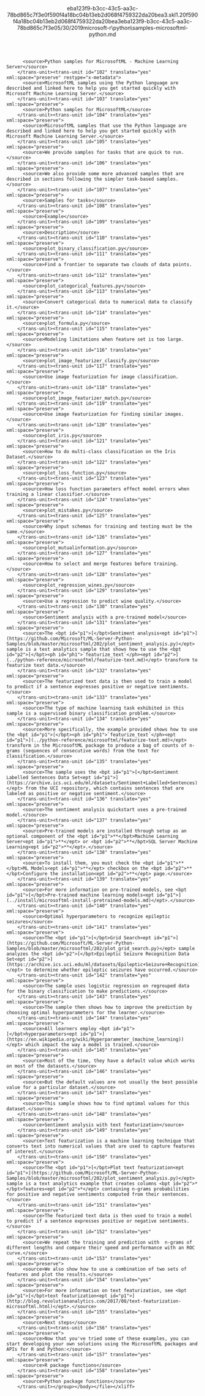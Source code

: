 <?xml version="1.0"?><xliff version="1.2" xmlns="urn:oasis:names:tc:xliff:document:1.2" xmlns:xsi="http://www.w3.org/2001/XMLSchema-instance" xsi:schemaLocation="urn:oasis:names:tc:xliff:document:1.2 xliff-core-1.2-transitional.xsd"><file datatype="xml" original="samples-microsoftml-python.md" source-language="en-US" target-language="en-US"><header><tool tool-id="mdxliff" tool-name="mdxliff" tool-version="1.0-8ab897d" tool-company="Microsoft" /><xliffext:skl_file_name xmlns:xliffext="urn:microsoft:content:schema:xliffextensions">eba123f9-b3cc-43c5-aa3c-78bd865c7f3e0f590f4a18bc04b13eb2d068f4759322da20bea3.skl</xliffext:skl_file_name><xliffext:version xmlns:xliffext="urn:microsoft:content:schema:xliffextensions">1.2</xliffext:version><xliffext:ms.openlocfilehash xmlns:xliffext="urn:microsoft:content:schema:xliffextensions">0f590f4a18bc04b13eb2d068f4759322da20bea3</xliffext:ms.openlocfilehash><xliffext:ms.sourcegitcommit xmlns:xliffext="urn:microsoft:content:schema:xliffextensions">eba123f9-b3cc-43c5-aa3c-78bd865c7f3e</xliffext:ms.sourcegitcommit><xliffext:ms.lasthandoff xmlns:xliffext="urn:microsoft:content:schema:xliffextensions">05/30/2019</xliffext:ms.lasthandoff><xliffext:ms.openlocfilepath xmlns:xliffext="urn:microsoft:content:schema:xliffextensions">microsoft-r\python\samples-microsoftml-python.md</xliffext:ms.openlocfilepath></header><body><group id="content" extype="content"><trans-unit id="101" translate="yes" xml:space="preserve" restype="x-metadata">
          <source>Python samples for MicrosoftML - Machine Learning Server</source>
        </trans-unit><trans-unit id="102" translate="yes" xml:space="preserve" restype="x-metadata">
          <source>MicrosoftML samples using the Python language are described and linked here to help you get started quickly with Microsoft Machine Learning Server.</source>
        </trans-unit><trans-unit id="103" translate="yes" xml:space="preserve">
          <source>Python samples for MicrosoftML</source>
        </trans-unit><trans-unit id="104" translate="yes" xml:space="preserve">
          <source>MicrosoftML samples that use the Python language are described and linked here to help you get started quickly with Microsoft Machine Learning Server.</source>
        </trans-unit><trans-unit id="105" translate="yes" xml:space="preserve">
          <source>We provide samples for tasks that are quick to run.</source>
        </trans-unit><trans-unit id="106" translate="yes" xml:space="preserve">
          <source>We also provide some more advanced samples that are described in sections following the simpler task-based samples.</source>
        </trans-unit><trans-unit id="107" translate="yes" xml:space="preserve">
          <source>Samples for tasks</source>
        </trans-unit><trans-unit id="108" translate="yes" xml:space="preserve">
          <source>Example</source>
        </trans-unit><trans-unit id="109" translate="yes" xml:space="preserve">
          <source>Description</source>
        </trans-unit><trans-unit id="110" translate="yes" xml:space="preserve">
          <source>plot_binary_classification.py</source>
        </trans-unit><trans-unit id="111" translate="yes" xml:space="preserve">
          <source>Find a frontier to separate two clouds of data points.</source>
        </trans-unit><trans-unit id="112" translate="yes" xml:space="preserve">
          <source>plot_categorical_features.py</source>
        </trans-unit><trans-unit id="113" translate="yes" xml:space="preserve">
          <source>Convert categorical data to numerical data to classify it.</source>
        </trans-unit><trans-unit id="114" translate="yes" xml:space="preserve">
          <source>plot_formula.py</source>
        </trans-unit><trans-unit id="115" translate="yes" xml:space="preserve">
          <source>Modeling limitations when feature set is too large.</source>
        </trans-unit><trans-unit id="116" translate="yes" xml:space="preserve">
          <source>plot_image_featurizer_classify.py</source>
        </trans-unit><trans-unit id="117" translate="yes" xml:space="preserve">
          <source>Use image featurization for image classification.</source>
        </trans-unit><trans-unit id="118" translate="yes" xml:space="preserve">
          <source>plot_image_featurizer_match.py</source>
        </trans-unit><trans-unit id="119" translate="yes" xml:space="preserve">
          <source>Use image featurization for finding similar images.</source>
        </trans-unit><trans-unit id="120" translate="yes" xml:space="preserve">
          <source>plot_iris.py</source>
        </trans-unit><trans-unit id="121" translate="yes" xml:space="preserve">
          <source>How to do multi-class classification on the Iris Dataset.</source>
        </trans-unit><trans-unit id="122" translate="yes" xml:space="preserve">
          <source>plot_loss_function.py</source>
        </trans-unit><trans-unit id="123" translate="yes" xml:space="preserve">
          <source>How loss function parameters effect model errors when training a linear classifier.</source>
        </trans-unit><trans-unit id="124" translate="yes" xml:space="preserve">
          <source>plot_mistakes.py</source>
        </trans-unit><trans-unit id="125" translate="yes" xml:space="preserve">
          <source>Why input schemas for training and testing must be the same.</source>
        </trans-unit><trans-unit id="126" translate="yes" xml:space="preserve">
          <source>plot_mutualinformation.py</source>
        </trans-unit><trans-unit id="127" translate="yes" xml:space="preserve">
          <source>How to select and merge features before training.</source>
        </trans-unit><trans-unit id="128" translate="yes" xml:space="preserve">
          <source>plot_regression_wines.py</source>
        </trans-unit><trans-unit id="129" translate="yes" xml:space="preserve">
          <source>Use a regression to predict wine quality.</source>
        </trans-unit><trans-unit id="130" translate="yes" xml:space="preserve">
          <source>Sentiment analysis with a pre-trained model</source>
        </trans-unit><trans-unit id="131" translate="yes" xml:space="preserve">
          <source>The <bpt id="p1">[</bpt>Sentiment analysis<ept id="p1">](https://github.com/Microsoft/ML-Server-Python-Samples/blob/master/microsoftml/202/plot_sentiment_analysis.py)</ept> sample is a text analytics sample that shows how to use the <bpt id="p2">[</bpt><ph id="ph1">`featurize_text`</ph><ept id="p2">](../python-reference/microsoftml/featurize-text.md)</ept> transform to featurize text data.</source>
        </trans-unit><trans-unit id="132" translate="yes" xml:space="preserve">
          <source>The featurized text data is then used to train a model to predict if a sentence expresses positive or negative sentiments.</source>
        </trans-unit><trans-unit id="133" translate="yes" xml:space="preserve">
          <source>The type of machine learning task exhibited in this sample is a supervised binary classification problem.</source>
        </trans-unit><trans-unit id="134" translate="yes" xml:space="preserve">
          <source>More specifically, the example provided shows how to use the <bpt id="p1">[</bpt><ph id="ph1">`featurize_text`</ph><ept id="p1">](../python-reference/microsoftml/featurize-text.md)</ept> transform in the MicrosoftML package to produce a bag of counts of n-grams (sequences of consecutive words) from the text for classification.</source>
        </trans-unit><trans-unit id="135" translate="yes" xml:space="preserve">
          <source>The sample uses the <bpt id="p1">[</bpt>Sentiment Labelled Sentences Data Set<ept id="p1">](https://archive.ics.uci.edu/ml/datasets/Sentiment+Labelled+Sentences)</ept> from the UCI repository, which contains sentences that are labeled as positive or negative sentiment.</source>
        </trans-unit><trans-unit id="136" translate="yes" xml:space="preserve">
          <source>The sentiment analysis quickstart uses a pre-trained model.</source>
        </trans-unit><trans-unit id="137" translate="yes" xml:space="preserve">
          <source>Pre-trained models are installed through setup as an optional component of the <bpt id="p1">**</bpt>Machine Learning Server<ept id="p1">**</ept> or <bpt id="p2">**</bpt>SQL Server Machine Learning<ept id="p2">**</ept>.</source>
        </trans-unit><trans-unit id="138" translate="yes" xml:space="preserve">
          <source>To install them, you must check the <bpt id="p1">**</bpt>ML Models<ept id="p1">**</ept> checkbox on the <bpt id="p2">**</bpt>Configure the installation<ept id="p2">**</ept> page.</source>
        </trans-unit><trans-unit id="139" translate="yes" xml:space="preserve">
          <source>For more information on pre-trained models, see <bpt id="p1">[</bpt>Pre-trained machine learning models<ept id="p1">](../install/microsoftml-install-pretrained-models.md)</ept>.</source>
        </trans-unit><trans-unit id="140" translate="yes" xml:space="preserve">
          <source>Optimal hyperparameters to recognize epileptic seizures</source>
        </trans-unit><trans-unit id="141" translate="yes" xml:space="preserve">
          <source>The <bpt id="p1">[</bpt>Grid Search<ept id="p1">](https://github.com/Microsoft/ML-Server-Python-Samples/blob/master/microsoftml/202/plot_grid_search.py)</ept> sample analyzes the <bpt id="p2">[</bpt>Epileptic Seizure Recognition Data Set<ept id="p2">](https://archive.ics.uci.edu/ml/datasets/Epileptic+Seizure+Recognition)</ept> to determine whether epileptic seizures have occurred.</source>
        </trans-unit><trans-unit id="142" translate="yes" xml:space="preserve">
          <source>The sample uses logistic regression on regrouped data for the binary classification to make predictions.</source>
        </trans-unit><trans-unit id="143" translate="yes" xml:space="preserve">
          <source>The sample then shows how to improve the prediction by choosing optimal hyperparameters for the learner.</source>
        </trans-unit><trans-unit id="144" translate="yes" xml:space="preserve">
          <source>All learners employ <bpt id="p1">[</bpt>hyperparameters<ept id="p1">](https://en.wikipedia.org/wiki/Hyperparameter_(machine_learning))</ept> which impact the way a model is trained.</source>
        </trans-unit><trans-unit id="145" translate="yes" xml:space="preserve">
          <source>Most of the time, they have a default value which works on most of the datasets.</source>
        </trans-unit><trans-unit id="146" translate="yes" xml:space="preserve">
          <source>But the default values are not usually the best possible value for a particular dataset.</source>
        </trans-unit><trans-unit id="147" translate="yes" xml:space="preserve">
          <source>This sample shows how to find optimal values for this dataset.</source>
        </trans-unit><trans-unit id="148" translate="yes" xml:space="preserve">
          <source>Sentiment analysis with text featurization</source>
        </trans-unit><trans-unit id="149" translate="yes" xml:space="preserve">
          <source>Text featurization is a machine learning technique that converts text into numerical values that are used to capture features of interest.</source>
        </trans-unit><trans-unit id="150" translate="yes" xml:space="preserve">
          <source>The <bpt id="p1">[</bpt>Plot text featurization<ept id="p1">](https://github.com/Microsoft/ML-Server-Python-Samples/blob/master/microsoftml/202/plot_sentiment_analysis.py)</ept> sample is a text analytics example that creates columns <bpt id="p2">*</bpt>features<ept id="p2">*</ept> containing n-grams probabilities for positive and negative sentiments computed from their sentences.</source>
        </trans-unit><trans-unit id="151" translate="yes" xml:space="preserve">
          <source>The featurized text data is then used to train a model to predict if a sentence expresses positive or negative sentiments.</source>
        </trans-unit><trans-unit id="152" translate="yes" xml:space="preserve">
          <source>We repeat the training and prediction with  n-grams of different lengths and compare their speed and performance with an ROC curve.</source>
        </trans-unit><trans-unit id="153" translate="yes" xml:space="preserve">
          <source>We also show how to use a combination of two sets of features and plot the results.</source>
        </trans-unit><trans-unit id="154" translate="yes" xml:space="preserve">
          <source>For more information on text featurization, see <bpt id="p1">[</bpt>text featurization<ept id="p1">](http://blog.revolutionanalytics.com/2017/08/text-featurization-microsoftml.html)</ept>.</source>
        </trans-unit><trans-unit id="155" translate="yes" xml:space="preserve">
          <source>Next steps</source>
        </trans-unit><trans-unit id="156" translate="yes" xml:space="preserve">
          <source>Now that you've tried some of these examples, you can start developing your own solutions using the MicrosoftML packages and APIs for R and Python:</source>
        </trans-unit><trans-unit id="157" translate="yes" xml:space="preserve">
          <source>R package functions</source>
        </trans-unit><trans-unit id="158" translate="yes" xml:space="preserve">
          <source>Python package functions</source>
        </trans-unit></group></body></file></xliff>